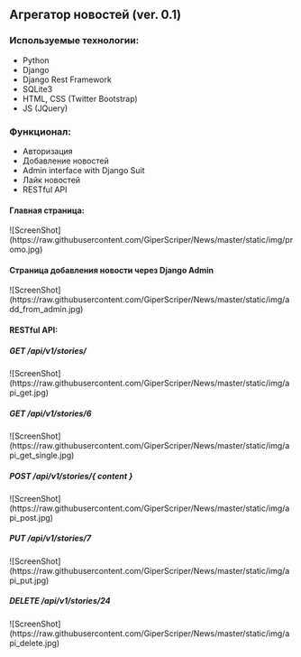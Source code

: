 <h2>Агрегатор новостей (ver. 0.1)</h2>

<h3>Используемые технологии:</h3>
<ul>
	<li>Python</li>
	<li>Django</li>
	<li>Django Rest Framework</li>
	<li>SQLite3</li>
	<li>HTML, CSS (Twitter Bootstrap)</li>
	<li>JS (JQuery)</li>
</ul>

<h3>Функционал:</h3>
<ul>
	<li>Авторизация</li>
	<li>Добавление новостей</li>
	<li>Admin interface with Django Suit</li>
	<li>Лайк новостей</li>
	<li>RESTful API</li>
</ul>

<h4>Главная страница:</h4>
![ScreenShot](https://raw.githubusercontent.com/GiperScriper/News/master/static/img/promo.jpg)
<h4>Страница добавления новости через Django Admin</h4>
![ScreenShot](https://raw.githubusercontent.com/GiperScriper/News/master/static/img/add_from_admin.jpg)
<h4>RESTful API:</h4>
<h5>GET /api/v1/stories/</h5>
![ScreenShot](https://raw.githubusercontent.com/GiperScriper/News/master/static/img/api_get.jpg)
<h5>GET /api/v1/stories/6</h5>
![ScreenShot](https://raw.githubusercontent.com/GiperScriper/News/master/static/img/api_get_single.jpg)
<h5>POST /api/v1/stories/{ content }</h5>
![ScreenShot](https://raw.githubusercontent.com/GiperScriper/News/master/static/img/api_post.jpg)
<h5>PUT /api/v1/stories/7</h5>
![ScreenShot](https://raw.githubusercontent.com/GiperScriper/News/master/static/img/api_put.jpg)
<h5>DELETE /api/v1/stories/24</h5>
![ScreenShot](https://raw.githubusercontent.com/GiperScriper/News/master/static/img/api_delete.jpg)